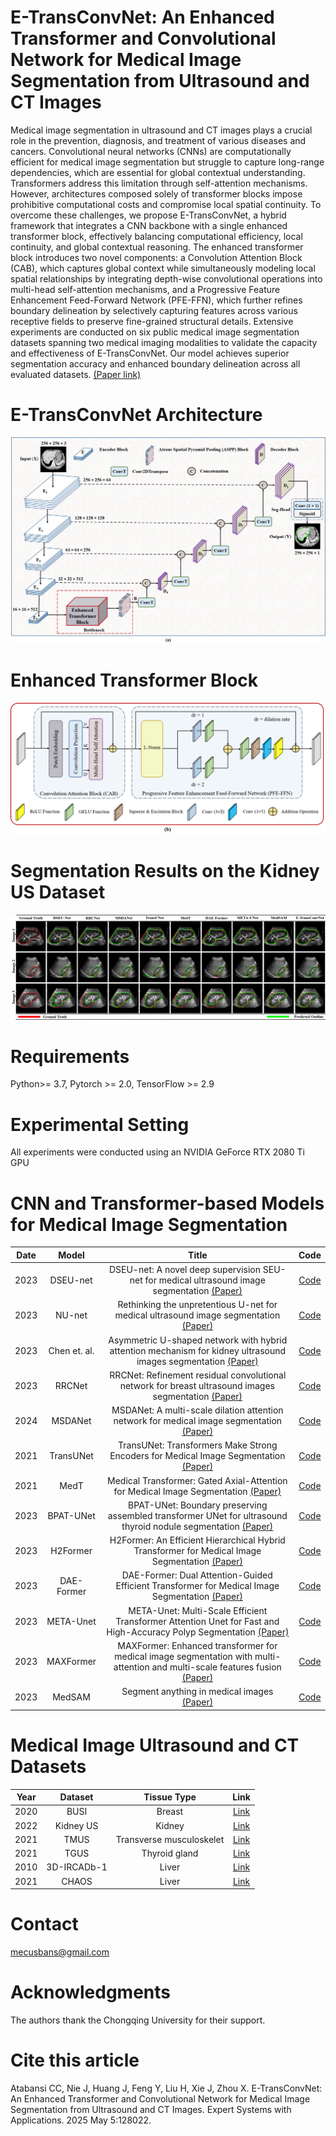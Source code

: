 # E-TransConvNet: An Enhanced Transformer and Convolutional Network for Medical Image Segmentation from Ultrasound and CT Images

Medical image segmentation in ultrasound and CT images plays a crucial role in the prevention, diagnosis, and treatment of various diseases and cancers. Convolutional neural networks (CNNs) are computationally efficient for medical image segmentation but struggle to capture long-range dependencies, which are essential for global contextual understanding. Transformers address this limitation through self-attention mechanisms. However, architectures composed solely of transformer blocks impose prohibitive computational costs and compromise local spatial continuity. To overcome these challenges, we propose E-TransConvNet, a hybrid framework that integrates a CNN backbone with a single enhanced transformer block, effectively balancing computational efficiency, local continuity, and global contextual reasoning. The enhanced transformer block introduces two novel components: a Convolution Attention Block (CAB), which captures global context while simultaneously modeling local spatial relationships by integrating depth-wise convolutional operations into multi-head self-attention mechanisms, and a Progressive Feature Enhancement Feed-Forward Network (PFE-FFN), which further refines boundary delineation by selectively capturing features across various receptive fields to preserve fine-grained structural details. Extensive experiments are conducted on six public medical image segmentation datasets spanning two medical imaging modalities to validate the capacity and effectiveness of E-TransConvNet. Our model achieves superior segmentation accuracy and enhanced boundary delineation across all evaluated datasets. [(Paper link)](https://www.sciencedirect.com/science/article/abs/pii/S0957417425016434)

#  E-TransConvNet Architecture

![ARC](https://github.com/S-domain/E-TransConvNet/blob/695d5b634324f9a2eed9f22eb35a26191d786258/Figures/ARC.png)

# Enhanced Transformer Block
![ETB](https://github.com/S-domain/E-TransConvNet/blob/cdfb8a8e9b073026624cc10f338cc705f1d128e5/Figures/ETB.png)

# Segmentation Results on the Kidney US Dataset
![ETB](https://github.com/S-domain/E-TransConvNet/blob/eb811931c50e8a87f2db7b1297a432959df84a94/Figures/Kidney_US2.png)


# Requirements
Python>= 3.7, Pytorch >= 2.0, TensorFlow >= 2.9

# Experimental Setting
All experiments were conducted using an NVIDIA GeForce RTX 2080 Ti GPU

# CNN and Transformer-based Models for Medical Image Segmentation

| Date    | Model     |Title                                                                                                                                                      | Code |
| :---:   | :---:     | :---:                                                                                                                                                     | :---:|
| 2023  | DSEU-net    | DSEU-net: A novel deep supervision SEU-net for medical ultrasound image segmentation [(Paper)](https://doi.org/10.1016/j.eswa.2023.119939) | [Code](https://github.com/CGPxy/DSEU-net)|
| 2023 | NU-net    | Rethinking the unpretentious U-net for medical ultrasound image segmentation [(Paper)](https://doi.org/10.1016/j.patcog.2023.109728)      | [Code](https://github.com/CGPzy/NU-net)|
| 2023 | Chen et. al. | Asymmetric U-shaped network with hybrid attention mechanism for kidney ultrasound images segmentation [(Paper)](https://doi.org/10.1016/j.eswa.2022.118847) | [Code](https://github.com/CGPxy/Asymmetric-U-net-for-ultrasound-segmentation)|
| 2023 | RRCNet    | RRCNet: Refinement residual convolutional network for breast ultrasound images segmentation [(Paper)](https://doi.org/10.1016/j.engappai.2022.105601) | [Code](https://github.com/CGPxy/RRCNet)|
| 2024 | MSDANet   | MSDANet: A multi-scale dilation attention network for medical image segmentation [(Paper)](https://doi.org/10.1016/j.bspc.2023.105889)    | [Code](https://github.com/1999luan/MSDANet)|
| 2021 | TransUNet | TransUNet: Transformers Make Strong Encoders for Medical Image Segmentation [(Paper)](https://arxiv.org/abs/2102.04306)                   | [Code](https://github.com/Beckschen/TransUNet)|
| 2021 | MedT      | Medical Transformer: Gated Axial-Attention for Medical Image Segmentation   [(Paper)](https://link.springer.com/chapter/10.1007/978-3-030-87193-2_4)      | [Code](https://github.com/jeya-maria-jose/Medical-Transformer)|
| 2023 | BPAT-UNet | BPAT-UNet: Boundary preserving assembled transformer UNet for ultrasound thyroid nodule segmentation [(Paper)](https://doi.org/10.1016/j.cmpb.2023.107614) | [Code](https://github.com/ccjcv/BPAT-UNet)|
| 2023 | H2Former  | H2Former: An Efficient Hierarchical Hybrid Transformer for Medical Image Segmentation [(Paper)](https://ieeexplore.ieee.org/document/10093768)      | [Code](https://github.com/NKUhealong/H2Former)|
| 2023 | DAE-Former| DAE-Former: Dual Attention-Guided Efficient Transformer for Medical Image Segmentation [(Paper)](https://link.springer.com/chapter/10.1007/978-3-031-46005-0_8)      | [Code](https://github.com/mindflow-institue/DAEFormer)|
| 2023 | META-Unet | META-Unet: Multi-Scale Efficient Transformer Attention Unet for Fast and High-Accuracy Polyp Segmentation [(Paper)](https://ieeexplore.ieee.org/document/10179485)    | [Code](https://github.com/szuzzb/META-Unet)|
| 2023 | MAXFormer | MAXFormer: Enhanced transformer for medical image segmentation with multi-attention and multi-scale features fusion [(Paper)](https://doi.org/10.1016/j.knosys.2023.110987)  | [Code](https://github.com/zhiwei-liang/MAXFormer)|
| 2023 | MedSAM    | Segment anything in medical images [(Paper)](https://www.nature.com/articles/s41467-024-44824-z)      | [Code](https://github.com/bowang-lab/MedSAM)|


# Medical Image Ultrasound and CT Datasets

| Year    | Dataset     | Tissue  Type                           | Link|
| :---:   | :---:     | :---:                                                          | :---:|
| 2020  | BUSI   | Breast | [Link](https://www.kaggle.com/datasets/sabahesaraki/breast-ultrasound-images-dataset) |  
| 2022  | Kidney US  | Kidney| [Link](http://rsingla.ca/kidneyUS/) |
| 2021 | TMUS  | Transverse musculoskelet| [Link](https://doi.org/10.17632/3jykz7wz8d.1) |
| 2021  | TGUS | Thyroid gland | [Link](https://github.com/haifangong/TRFE-Net-for-thyroid-nodule-segmentation) |
| 2010  | 3D-IRCADb-1  | Liver | [Link](https://www.kaggle.com/datasets/sarahelqersh/3dircadb1) |
| 2021  | CHAOS | Liver | [Link](https://chaos.grand-challenge.org/) |



#   Contact
mecusbans@gmail.com

#   Acknowledgments
The authors thank the Chongqing University for their support.


# Cite this article
Atabansi CC, Nie J, Huang J, Feng Y, Liu H, Xie J, Zhou X. E-TransConvNet: An Enhanced Transformer and Convolutional Network for Medical Image Segmentation from Ultrasound and CT Images. Expert Systems with Applications. 2025 May 5:128022. 

